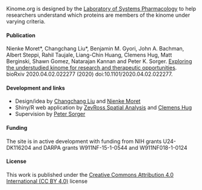 Kinome.org is designed by the [Laboratory of Systems Pharmacology](https://hits.harvard.edu/about/) to help researchers understand which proteins are members of the kinome under varying criteria.

#### Publication

Nienke Moret*, Changchang Liu*, Benjamin M. Gyori, John A. Bachman, Albert Steppi, Rahil Taujale, Liang-Chin Huang, Clemens Hug, Matt Berginski, Shawn Gomez, Natarajan Kannan and Peter K. Sorger. [Exploring the understudied kinome for research and therapeutic opportunities](https://www.biorxiv.org/content/10.1101/2020.04.02.022277v2). bioRxiv 2020.04.02.022277 (2020) doi:10.1101/2020.04.02.022277.

#### Development and links

- Design/idea by [Changchang Liu](https://scholar.harvard.edu/ccliu/home) and [Nienke Moret](https://scholar.harvard.edu/nienkemoret/home)
- Shiny/R web application by [ZevRoss Spatial Analysis](https://www.zevross.com/) and
[Clemens Hug](https://github.com/clemenshug)
- Supervision by [Peter Sorger](https://sorger.med.harvard.edu/)

#### Funding

The site is in active development with funding from NIH grants U24-DK116204 and DARPA grants W911NF-15-1-0544 and W911NF018-1-0124

#### License

This work is published under the [Creative Commons Attribution 4.0 International (CC BY 4.0)](https://creativecommons.org/licenses/by/4.0/) license
